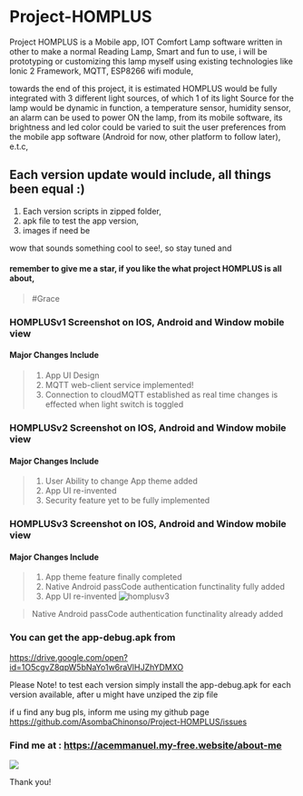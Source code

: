 # Project-HOMPLUS
Project HOMPLUS is a Mobile app, IOT Comfort Lamp software written in other to make a normal Reading Lamp, Smart and fun to use, i will be prototyping or customizing this lamp myself using existing technologies like Ionic 2 Framework, MQTT, ESP8266 wifi module, 

towards the end of this project, it is estimated HOMPLUS would be fully integrated with 3 different light sources, of which 1 of its light Source for the lamp would be dynamic in function, a temperature sensor, humidity sensor, an alarm can be used to power ON the lamp, from its mobile software, its brightness and led color could be varied to suit the user preferences from the mobile app software (Android for now, other platform to follow later), e.t.c, 

## Each version update would include, all things been equal :)
1. Each version scripts in zipped folder,
2. apk file to test the app version,
3. images if need be

wow that sounds something cool to see!, so stay tuned and 

#### remember to give me a star, if you like the what project HOMPLUS is all about, 
> #Grace

### HOMPLUSv1 Screenshot on IOS, Android and Window mobile view
#### Major Changes Include
> 1. App UI Design
> 2. MQTT web-client service implemented!
> 3. Connection to cloudMQTT established as real time changes is effected when light switch is toggled

### HOMPLUSv2 Screenshot on IOS, Android and Window mobile view
#### Major Changes Include
> 1. User Ability to change App theme added
> 2. App UI re-invented 
> 3. Security feature yet to be fully implemented

### HOMPLUSv3 Screenshot on IOS, Android and Window mobile view
#### Major Changes Include
> 1. App theme feature finally completed
> 2. Native Android passCode authentication functinality fully added
> 3. App UI re-invented
![homplusv3](https://user-images.githubusercontent.com/36452069/42403743-4a47776a-817b-11e8-8f44-5aafebd99526.PNG)

> Native Android passCode authentication functinality already added

### You can get the app-debug.apk from
https://drive.google.com/open?id=1O5cgvZ8qpW5bNaYo1w6raVlHJZhYDMXO

Please Note!
to test each version simply install the app-debug.apk for each version available, after u might have unziped the zip file

if u find any bug pls, inform me using my github page
https://github.com/AsombaChinonso/Project-HOMPLUS/issues

### Find me at : https://acemmanuel.my-free.website/about-me

<img src="2993772_github_social media_icon"> 

Thank you!


